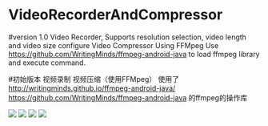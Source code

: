 # VideoRecorderAndCompressor
#version 1.0
Video Recorder, Supports resolution selection, video length and video size configure
Video Compressor Using FFMpeg
Use https://github.com/WritingMinds/ffmpeg-android-java to load ffmpeg library and execute command.

#初始版本
视频录制
视频压缩（使用FFMpeg）
使用了
http://writingminds.github.io/ffmpeg-android-java/
https://github.com/WritingMinds/ffmpeg-android-java
的ffmpeg的操作库

![](http://ocpaglmkz.bkt.clouddn.com/compressor1.png)
![](http://ocpaglmkz.bkt.clouddn.com/compressor2.png)
![](http://ocpaglmkz.bkt.clouddn.com/compressor3.png)
![](http://ocpaglmkz.bkt.clouddn.com/compressor4.png)
